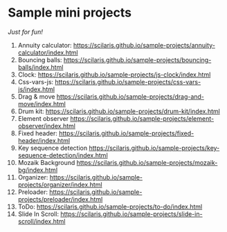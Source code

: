 # Sample mini projects

_Just for fun!_

1. Annuity calculator: https://scilaris.github.io/sample-projects/annuity-calculator/index.html
1. Bouncing balls: https://scilaris.github.io/sample-projects/bouncing-balls/index.html
1. Clock: https://scilaris.github.io/sample-projects/js-clock/index.html
1. Css-vars-js: https://scilaris.github.io/sample-projects/css-vars-js/index.html
1. Drag & move https://scilaris.github.io/sample-projects/drag-and-move/index.html
1. Drum kit: https://scilaris.github.io/sample-projects/drum-kit/index.html
1. Element observer https://scilaris.github.io/sample-projects/element-observer/index.html
1. Fixed header: https://scilaris.github.io/sample-projects/fixed-header/index.html
1. Key sequence detection https://scilaris.github.io/sample-projects/key-sequence-detection/index.html
1. Mozaik Background https://scilaris.github.io/sample-projects/mozaik-bg/index.html
1. Organizer: https://scilaris.github.io/sample-projects/organizer/index.html
1. Preloader: https://scilaris.github.io/sample-projects/preloader/index.html
1. ToDo: https://scilaris.github.io/sample-projects/to-do/index.html
1. Slide In Scroll: https://scilaris.github.io/sample-projects/slide-in-scroll/index.html
